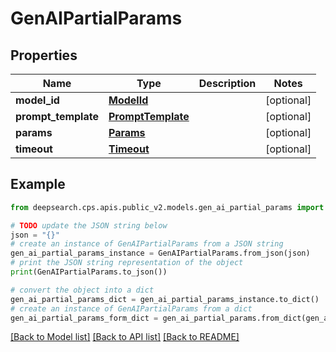 # GenAIPartialParams


## Properties

Name | Type | Description | Notes
------------ | ------------- | ------------- | -------------
**model_id** | [**ModelId**](ModelId.md) |  | [optional] 
**prompt_template** | [**PromptTemplate**](PromptTemplate.md) |  | [optional] 
**params** | [**Params**](Params.md) |  | [optional] 
**timeout** | [**Timeout**](Timeout.md) |  | [optional] 

## Example

```python
from deepsearch.cps.apis.public_v2.models.gen_ai_partial_params import GenAIPartialParams

# TODO update the JSON string below
json = "{}"
# create an instance of GenAIPartialParams from a JSON string
gen_ai_partial_params_instance = GenAIPartialParams.from_json(json)
# print the JSON string representation of the object
print(GenAIPartialParams.to_json())

# convert the object into a dict
gen_ai_partial_params_dict = gen_ai_partial_params_instance.to_dict()
# create an instance of GenAIPartialParams from a dict
gen_ai_partial_params_form_dict = gen_ai_partial_params.from_dict(gen_ai_partial_params_dict)
```
[[Back to Model list]](../README.md#documentation-for-models) [[Back to API list]](../README.md#documentation-for-api-endpoints) [[Back to README]](../README.md)


